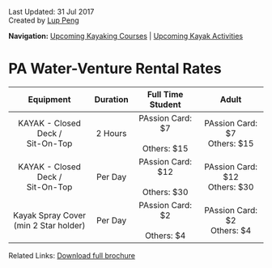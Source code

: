 Last Updated: 31 Jul 2017<br />
Created by [Lup Peng](https://sg.linkedin.com/in/lup-peng-loke)

**Navigation:** [Upcoming Kayaking Courses](index) &#124; [Upcoming Kayak Activities](activity)

# PA Water-Venture Rental Rates

Equipment|Duration|Full Time Student|Adult
:---:|:---:|:------:|:------:
KAYAK - Closed Deck /<br /> Sit-On-Top|2 Hours|PAssion Card: $7<br /><br />Others: $15|PAssion Card: $7<br />Others: $15
KAYAK - Closed Deck /<br /> Sit-On-Top|Per Day|PAssion Card: $12<br /><br />Others: $30|PAssion Card: $12<br />Others: $30
Kayak Spray Cover <br />(min 2 Star holder) |Per Day|PAssion Card: $2<br /><br />Others: $4|PAssion Card: $2<br />Others: $4

Related Links:
[Download full brochure](https://www.pa.gov.sg/~/media/PA-Corp/Our_Programmes/WV/WaterVenture_Brochure.ashx)